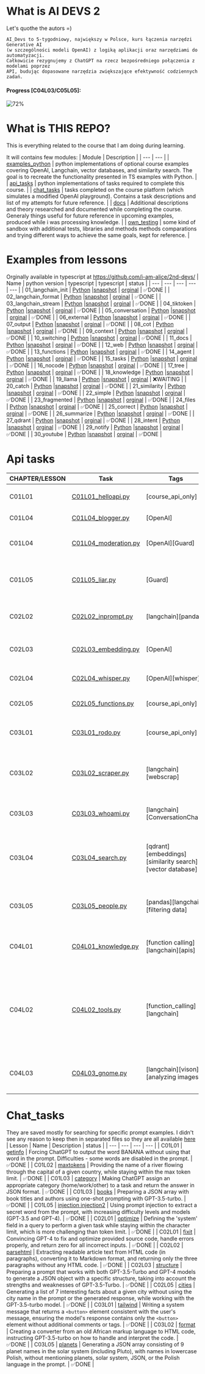 
# What is AI DEVS 2
Let's quothe the autors =)
```
AI_Devs to 5-tygodniowy, największy w Polsce, kurs łączenia narzędzi Generative AI 
(w szczególności modeli OpenAI) z logiką aplikacji oraz narzędziami do automatyzacji. 
Całkowicie rezygnujemy z ChatGPT na rzecz bezpośredniego połączenia z modelami poprzez
API, budując dopasowane narzędzia zwiększające efektywność codziennych zadań.
```

####  Progress [C04L03/C05L05]: 
![72%](https://geps.dev/progress/72)


# What is THIS REPO?
This is everything related to the course that I am doing during learning.

It will contains few modules:
| Module | Description |
| --- | --- |
| [examples_python](examples_python) | python implementations of optional course examples covering OpenAI, Langchain, vector databases, and similarity search. The goal is to recreate the functionality presented in TS examples with Python. |
| [api_tasks](api_tasks) | python implementations of tasks required to complete this course. |
| [chat_tasks](chat_tasks) | tasks completed on the course platform (which simulates a modified OpenAI playground). Contains a task descriptions and list of my attempts for future reference. |
| [docs](docs) | Additional descriptions and theory researched and documented while completing the course. Generaly things useful for future reference in upcoming examples, produced while i was processing knowledge. |
| [own_testing](own_testing) | some kind of sandbox with additional tests, libraries and methods methods comparations and trying different ways to achieve the same goals, kept for reference. |


# Examples from lessons
Orginally available in typescript at https://github.com/i-am-alice/2nd-devs/
| Name | python version | typescript | typescript | status |
| --- | --- | --- | --- | --- |
| 01_langchain_init | [Python](examples_python/01_langchain_init/01.py) |[snapshot](examples_python/01_langchain_init/01.py) | [orginal](https://github.com/i-am-alice/2nd-devs/blob/main/01_langchain_init/01.ts) | ✅DONE |
| 02_langchain_format | [Python](examples_python/02_langchain_format/02.py) |[snapshot](examples_python/02_langchain_format/02.py) | [orginal](https://github.com/i-am-alice/2nd-devs/blob/main/02_langchain_format/02.ts) | ✅DONE |
| 03_langchain_stream | [Python](examples_python/03_langchain_stream/03.py) |[snapshot](examples_python/03_langchain_stream/03.py) | [orginal](https://github.com/i-am-alice/2nd-devs/blob/main/03_langchain_stream/03.ts) | ✅DONE |
| 04_tiktoken | [Python](examples_python/04_tiktoken/04.py) |[snapshot](examples_python/04_tiktoken/04.py) | [orginal](https://github.com/i-am-alice/2nd-devs/blob/main/04_tiktoken/04.ts) | ✅DONE |
| 05_conversation | [Python](examples_python/05_conversation/05.py) |[snapshot](examples_python/05_conversation/05.py) | [orginal](https://github.com/i-am-alice/2nd-devs/blob/main/05_conversation/05.ts) | ✅DONE |
| 06_external | [Python](examples_python/06_external/06.py) |[snapshot](examples_python/06_external/06.py) | [orginal](https://github.com/i-am-alice/2nd-devs/blob/main/06_external/06.ts) | ✅DONE |
| 07_output | [Python](examples_python/07_output/07.py) |[snapshot](examples_python/07_output/07.py) | [orginal](https://github.com/i-am-alice/2nd-devs/blob/main/07_output/07.ts) | ✅DONE |
| 08_cot | [Python](examples_python/08_cot/08.py) |[snapshot](examples_python/08_cot/08.py) | [orginal](https://github.com/i-am-alice/2nd-devs/blob/main/08_cot/08.ts) | ✅DONE |
| 09_context | [Python](examples_python/09_context/09.py) |[snapshot](examples_python/09_context/09.py) | [orginal](https://github.com/i-am-alice/2nd-devs/blob/main/09_context/09.ts) | ✅DONE |
| 10_switching | [Python](examples_python/10_switching/10.py) |[snapshot](examples_python/10_switching/10.py) | [orginal](https://github.com/i-am-alice/2nd-devs/blob/main/10_switching/10.ts) | ✅DONE |
| 11_docs | [Python](examples_python/11_docs/11.py) |[snapshot](examples_python/11_docs/11.py) | [orginal](https://github.com/i-am-alice/2nd-devs/blob/main/11_docs/11.ts) | ✅DONE |
| 12_web | [Python](examples_python/12_web/12.py) |[snapshot](examples_python/12_web/12.py) | [orginal](https://github.com/i-am-alice/2nd-devs/blob/main/12_web/12.ts) | ✅DONE |
| 13_functions | [Python](examples_python/13_functions/13.py) |[snapshot](examples_python/13_functions/13.py) | [orginal](https://github.com/i-am-alice/2nd-devs/blob/main/13_functions/13.ts) | ✅DONE |
| 14_agent | [Python](examples_python/14_agent/14.py) |[snapshot](examples_python/14_agent/14.py) | [orginal](https://github.com/i-am-alice/2nd-devs/blob/main/14_agent/14.ts) | ✅DONE |
| 15_tasks | [Python](examples_python/15_tasks/15.py) |[snapshot](examples_python/15_tasks/15.py) | [orginal](https://github.com/i-am-alice/2nd-devs/blob/main/15_tasks/15.ts) | ✅DONE |
| 16_nocode | [Python](examples_python/16_nocode/16.py) |[snapshot](examples_python/16_nocode/16.py) | [orginal](https://github.com/i-am-alice/2nd-devs/blob/main/16_nocode/16.ts) | ✅DONE |
| 17_tree | [Python](examples_python/17_tree/17.py) |[snapshot](examples_python/17_tree/17.py) | [orginal](https://github.com/i-am-alice/2nd-devs/blob/main/17_tree/17.ts) | ✅DONE |
| 18_knowledge | [Python](examples_python/18_knowledge/18.py) |[snapshot](examples_python/18_knowledge/18.py) | [orginal](https://github.com/i-am-alice/2nd-devs/blob/main/18_knowledge/18.ts) | ✅DONE |
| 19_llama | [Python](examples_python/19_llama/19.py) |[snapshot](examples_python/19_llama/19.py) | [orginal](https://github.com/i-am-alice/2nd-devs/blob/main/19_llama/19.ts) | ❌WAITING |
| 20_catch | [Python](examples_python/20_catch/20.py) |[snapshot](examples_python/20_catch/20.py) | [orginal](https://github.com/i-am-alice/2nd-devs/blob/main/20_catch/20.ts) | ✅DONE |
| 21_similarity | [Python](examples_python/21_similarity/21.py) |[snapshot](examples_python/21_similarity/21.py) | [orginal](https://github.com/i-am-alice/2nd-devs/blob/main/21_similarity/21.ts) | ✅DONE |
| 22_simple | [Python](examples_python/22_simple/22.py) |[snapshot](examples_python/22_simple/22.py) | [orginal](https://github.com/i-am-alice/2nd-devs/blob/main/22_simple/22.ts) | ✅DONE |
| 23_fragmented | [Python](examples_python/23_fragmented/23.py) |[snapshot](examples_python/23_fragmented/23.py) | [orginal](https://github.com/i-am-alice/2nd-devs/blob/main/23_fragmented/23.ts) | ✅DONE |
| 24_files | [Python](examples_python/24_files/24.py) |[snapshot](examples_python/24_files/24.py) | [orginal](https://github.com/i-am-alice/2nd-devs/blob/main/24_files/24.ts) | ✅DONE |
| 25_correct | [Python](examples_python/25_correct/25.py) |[snapshot](examples_python/25_correct/25.py) | [orginal](https://github.com/i-am-alice/2nd-devs/blob/main/25_correct/25.ts) | ✅DONE |
| 26_summarize | [Python](examples_python/26_summarize/26.py) |[snapshot](examples_python/26_summarize/26.py) | [orginal](https://github.com/i-am-alice/2nd-devs/blob/main/26_summarize/26.ts) | ✅DONE |
| 27_qdrant | [Python](examples_python/27_qdrant/27.py) |[snapshot](examples_python/27_qdrant/27.py) | [orginal](https://github.com/i-am-alice/2nd-devs/blob/main/27_qdrant/27.ts) | ✅DONE |
| 28_intent | [Python](examples_python/28_intent/28.py) |[snapshot](examples_python/28_intent/28.py) | [orginal](https://github.com/i-am-alice/2nd-devs/blob/main/28_intent/28.ts) | ✅DONE |
| 29_notify | [Python](examples_python/29_notify/29.py) |[snapshot](examples_python/29_notify/29.py) | [orginal](https://github.com/i-am-alice/2nd-devs/blob/main/29_notify/29.ts) | ✅DONE |
| 30_youtube | [Python](examples_python/30_youtube/30.py) |[snapshot](examples_python/30_youtube/30.py) | [orginal](https://github.com/i-am-alice/2nd-devs/blob/main/30_youtube/30.ts) | ✅DONE |

# Api tasks
| CHAPTER/LESSON | Task | Tags | Description |
| --- | --- | --- | --- |
| C01L01 | [C01L01_helloapi.py](api_tasks/C01L01_helloapi.py) | [course_api_only] | Testing api to connect with course platform |
| C01L04 | [C01L04_blogger.py](api_tasks/C01L04_blogger.py) | [OpenAI] | Base connection with OpenAI |
| C01L04 | [C01L04_moderation.py](api_tasks/C01L04_moderation.py) | [OpenAI][Guard] | openai/moderations endpoint (to prevent user input make us banned) |
| C01L05 | [C01L05_liar.py](api_tasks/C01L05_liar.py) | [Guard] | Very basic example of checking if input/api response looks like we expected |
| C02L02 | [C02L02_inprompt.py](api_tasks/C02L02_inprompt.py) | [langchain][pandas] | Example of filtering longer data to provide valuable context for model |
| C02L03 | [C02L03_embedding.py](api_tasks/C02L03_embedding.py) | [OpenAI] | openai/embeddings endpoint - example of convertig text to numbers |
| C02L04 | [C02L04_whisper.py](api_tasks/C02L04_whisper.py) | [OpenAI][whisper] | Example of generating transcriptions |
| C02L05 | [C02L05_functions.py](api_tasks/C02L05_functions.py) | [course_api_only] | Example of writing function definition for openai |
| C03L01 | [C03L01_rodo.py](api_tasks/C03L01_rodo.py) | [course_api_only] | Example of writing prompt that will suggest model to do something |
| C03L02 | [C03L02_scraper.py](api_tasks/C03L02_scraper.py) | [langchain][webscrap] | Example of trying to gather data from server that may have some basic prevention/random errors |
| C03L03 | [C03L03_whoami.py](api_tasks/C03L03_whoami.py) | [langchain][ConversationChain] | Task to practice with store chat history/using ConversationChain |
| C03L04 | [C03L04_search.py](api_tasks/C03L04_search.py) | [qdrant][embeddings][similarity search][vector database] | Embeddings creation, indexation and performing similarity search for dynamic context generation for LLM with qdrant |
| C03L05 | [C03L05_people.py](api_tasks/C03L05_people.py) | [pandas][langchain][filtering data] | Filtering only desired context for llm (in my case using PANDAS DATAFRAME) |
| C04L01 | [C04L01_knowledge.py](api_tasks/C04L01_knowledge.py) | [function calling][langchain][apis] | Connecting to different APIs basing on LLM decision (with function_calling) |
| C04L02 | [C04L02_tools.py](api_tasks/C04L02_tools.py) | [function_calling][langchain] | Another function_calling example to get correct json (Letting LLM determine incoming action). Also, adding extra systempromt with context to let model understand dates. |
| C04L03 | [C04L03_gnome.py](api_tasks/C04L03_gnome.py) | [langchain][vison][analyzing images] | Example using Vision model to let model analyze content of some image |


# Chat_tasks
They are saved mostly for searching for specific prompt examples.
I didn't see any reason to keep then in separated files so they are all available [here](chat_tasks/chat_tasks.md)
| Lesson | Name | Description | status |
| --- | --- | --- | --- |
| C01L01 | [getinfo](chat_tasks/chat_tasks.md/#C01L01---getinfo) | Forcing ChatGPT to output the word BANANA without using that word in the prompt. Difficulties - some words are disabled in the prompt. | ✅DONE |
| C01L02 | [maxtokens](chat_tasks/chat_tasks.md/#C01L02---maxtokens) | Providing the name of a river flowing through the capital of a given country, while staying within the max token limit. | ✅DONE |
| C01L03 | [category](chat_tasks/chat_tasks.md/#C01L03---category) | Making ChatGPT assign an appropriate category (home/work/other) to a task and return the answer in JSON format. | ✅DONE |
| C01L03 | [books](chat_tasks/chat_tasks.md/#C01L03---books) | Preparing a JSON array with book titles and authors using one-shot prompting with GPT-3.5-turbo. | ✅DONE |
| C01L05 | [injection injection2](chat_tasks/chat_tasks.md/#C01L05---injection-injection2) | Using prompt injection to extract a secret word from the prompt, with increasing difficulty levels and models (GPT-3.5 and GPT-4). | ✅DONE |
| C02L01 | [optimize](chat_tasks/chat_tasks.md/#C02L01---optimize) | Defining the 'system' field in a query to perform a given task while staying within the character limit, which is more challenging than token limit. | ✅DONE |
| C02L01 | [fixit](chat_tasks/chat_tasks.md/#C02L01---fixit) | Convincing GPT-4 to fix and optimize provided source code, handle errors properly, and return zero for all incorrect inputs. | ✅DONE |
| C02L02 | [parsehtml](chat_tasks/chat_tasks.md/#C02L02---parsehtml) | Extracting readable article text from HTML code (in paragraphs), converting it to Markdown format, and returning only the three paragraphs without any HTML code. | ✅DONE |
| C02L03 | [structure](chat_tasks/chat_tasks.md/#C02L03---structure) | Preparing a prompt that works with both GPT-3.5-Turbo and GPT-4 models to generate a JSON object with a specific structure, taking into account the strengths and weaknesses of GPT-3.5-Turbo. | ✅DONE |
| C02L05 | [cities](chat_tasks/chat_tasks.md/#C02L05---cities) | Generating a list of 7 interesting facts about a given city without using the city name in the prompt or the generated response, while working with the GPT-3.5-turbo model. | ✅DONE |
| C03L01 | [tailwind](chat_tasks/chat_tasks.md/#C03L01---tailwind) | Writing a system message that returns a `<button>` element consistent with the user's message, ensuring the model's response contains only the `<button>` element without additional comments or tags. | ✅DONE |
| C03L02 | [format](chat_tasks/chat_tasks.md/#C03L02---format) | Creating a converter from an old African markup language to HTML code, instructing GPT-3.5-turbo on how to handle and interpret the code. | ✅DONE |
| C03L05 | [planets](chat_tasks/chat_tasks.md/#C03L05---planets) | Generating a JSON array consisting of 9 planet names in the solar system (including Pluto), with names in lowercase Polish, without mentioning planets, solar system, JSON, or the Polish language in the prompt. | ✅DONE |

